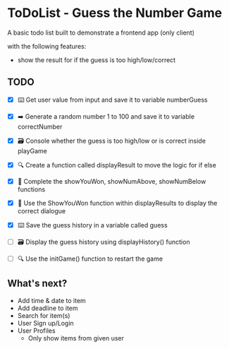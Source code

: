 # ToDoList - Guess the Number Game

A basic todo list built to demonstrate a frontend app (only client)

with the following features:

- show the result for if the guess is too high/low/correct

## TODO

- [x] ⌨️ Get user value from input and save it to variable numberGuess
- [x] ➡️ Generate a random number 1 to 100 and save it to variable correctNumber
- [x] 🗃 Console whether the guess is too high/low or is correct inside playGame
- [x] 🔍 Create a function called displayResult to move the logic for if else
- [x] 🙈 Complete the showYouWon, showNumAbove, showNumBelow functions
- [x] 🙈 Use the ShowYouWon function within displayResults to display the correct dialogue
- [x] ⌨️ Save the guess history in a variable called guess
- [ ] 🗃 Display the guess history using displayHistory() function
- [ ] 🔍 Use the initGame() function to restart the game


## What's next?

- Add time & date to item
- Add deadline to item
- Search for item(s)
- User Sign up/Login
- User Profiles
  - Only show items from given user
